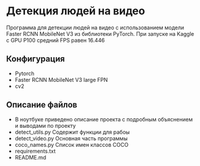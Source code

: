 # Детекция людей на видео
Программа для детекции людей на видео с использованием модели Faster RCNN MobileNet V3 из библиотеки PyTorch. При запуске на Kaggle с GPU P100 средний FPS равен 16.446

## Конфигурация
- Pytorch
- Faster RCNN MobileNet V3 large FPN
- cv2

## Описание файлов
- В ноутбуке приведено описание проекта с подробным объяснением и выводами по проекту
- detect_utils.py Содержит функции для рабоы
- detect_video.py Основная часть программы
- coco_names.py Список имен классов COCO
- requirements.txt
- README.md